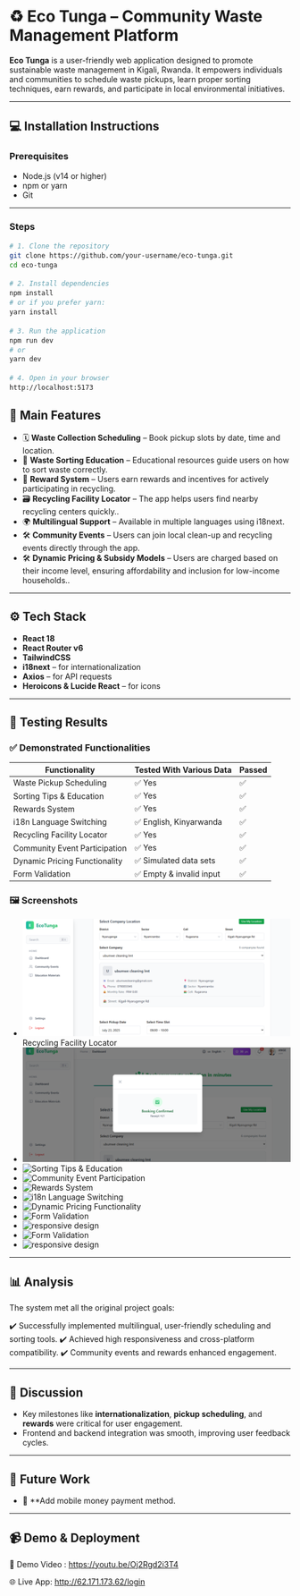 # ♻️ Eco Tunga – Community Waste Management Platform

**Eco Tunga** is a user-friendly web application designed to promote sustainable waste management in Kigali, Rwanda. It empowers individuals and communities to schedule waste pickups, learn proper sorting techniques, earn rewards, and participate in local environmental initiatives.

---

## 💻 Installation Instructions

### Prerequisites

- Node.js (v14 or higher)
- npm or yarn
- Git

---
### Steps

```bash
# 1. Clone the repository
git clone https://github.com/your-username/eco-tunga.git
cd eco-tunga

# 2. Install dependencies
npm install
# or if you prefer yarn:
yarn install

# 3. Run the application
npm run dev
# or
yarn dev

# 4. Open in your browser
http://localhost:5173
```

## 🌟 Main Features

- 🗓️ **Waste Collection Scheduling** – Book pickup slots by date, time and location.
- 🧠 **Waste Sorting Education** – Educational resources guide users on how to sort waste correctly.
- 🎁 **Reward System** –  Users earn rewards and incentives for actively participating in recycling.
- 🗃️ **Recycling Facility Locator** – The app helps users find nearby recycling centers quickly..
- 🌍 **Multilingual Support** – Available in multiple languages using i18next.
- 🛠️ **Community Events** – Users can join local clean-up and recycling events directly through the app.
- 🛠️ **Dynamic Pricing & Subsidy Models** –  Users are charged based on their income level, ensuring affordability and inclusion for low-income households..

---

## ⚙️ Tech Stack

- **React 18**
- **React Router v6**
- **TailwindCSS**
- **i18next** – for internationalization
- **Axios** – for API requests
- **Heroicons & Lucide React** – for icons

---

## 🧪 Testing Results

### ✅ Demonstrated Functionalities

| Functionality                     | Tested With Various Data | Passed |
|----------------------------------|---------------------------|--------|
| Waste Pickup Scheduling          | ✅ Yes                    | ✅     |
| Sorting Tips & Education         | ✅ Yes                    | ✅     |
| Rewards System                   | ✅ Yes                    | ✅     |
| i18n Language Switching          | ✅ English, Kinyarwanda   | ✅     |
| Recycling Facility Locator       | ✅ Yes                    | ✅     |
| Community Event Participation    | ✅ Yes                    | ✅     |
| Dynamic Pricing Functionality    | ✅ Simulated data sets     | ✅     |
| Form Validation                  | ✅ Empty & invalid input  | ✅     |


### 🖼️ Screenshots

- ![Waste Pickup Scheduling](https://github.com/angeiradu/EcoTunfga_-Platform/blob/main/ecotunga_frontend/src/assets/bookwastepickup.png)
   Recycling Facility Locator
- ![Recycling Facility Locator](https://github.com/angeiradu/EcoTunfga_-Platform/blob/main/ecotunga_frontend/src/assets/bookingconfirmed.png)
- ![Sorting Tips & Education](assets/communityevent.png)
- ![Community Event Participation](assets/educationmaterials.png)
- ![Rewards System](assets/errormeassage.png)
- ![i18n Language Switching](assets/paymentmethod.png)
- ![Dynamic Pricing Functionality](assets/recyclingpoint.png)
- ![Form Validation](assets/recyclingbooking.png)
- ![responsive design](assets/kinyarwanda.png)
- ![Form Validation](assets/french.png)
- ![responsive design](assets/responsivedesign.png)

---

## 📊 Analysis

The system met  all the original project goals:

✔️ Successfully implemented multilingual, user-friendly scheduling and sorting tools.
✔️ Achieved high responsiveness and cross-platform compatibility.
✔️ Community events and rewards enhanced engagement.
  
---

## 💬 Discussion

- Key milestones like **internationalization**, **pickup scheduling**, and **rewards** were critical for user engagement.
- Frontend and backend integration was smooth, improving user feedback cycles.
---

## 🌱 Future Work

- 📲 **Add mobile money payment method.

---

## 📹 Demo & Deployment

🎥 Demo Video : https://youtu.be/Oj2Rgd2i3T4

🌐 Live App: http://62.171.173.62/login
